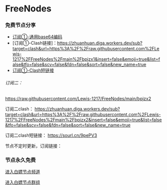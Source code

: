 # FreeNodes

### 免费节点分享

- [订阅①-通用base64编码](https://raw.githubusercontent.com/Lewis-1217/FreeNodes/main/bpjzx1)
- [订阅①-Clash链接]：https://zhuanhuan.diga.workers.dev/sub?target=clash&url=https%3A%2F%2Fraw.githubusercontent.com%2FLewis-1217%2FFreeNodes%2Fmain%2Fbpjzx1&insert=false&emoji=true&list=false&tfo=false&scv=false&fdn=false&sort=false&new_name=true
- [订阅①-Clash短链接](https://sourl.cn/eTHSqa)

######  订阅二：
https://raw.githubusercontent.com/Lewis-1217/FreeNodes/main/bpjzx2

订阅二clash：
https://zhuanhuan.diga.workers.dev/sub?target=clash&url=https%3A%2F%2Fraw.githubusercontent.com%2FLewis-1217%2FFreeNodes%2Fmain%2Fbpjzx2&insert=false&emoji=true&list=false&tfo=false&scv=false&fdn=false&sort=false&new_name=true

订阅二clash短链接：
https://sourl.cn/9pePV3

节点不定时更新，订阅链接：


### 节点永久免费

<a href="https://t.me/bpjzx2">进入白嫖节点频道</a>

<a href="https://t.me/bpjzx1">进入白嫖节点群组</a>
